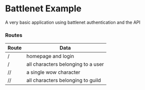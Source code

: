 # Battlenet Example

A very basic application using battlenet authentication and the API

### Routes

| Route            | Data                               |
| -----------------|------------------------------------|
| /                | homepage and login                 |
| /<userId>        | all characters belonging to a user |
| /<realm>/<name>  | a single wow character             |
| /<realm>/<guild> | all characters belonging to guild  |


